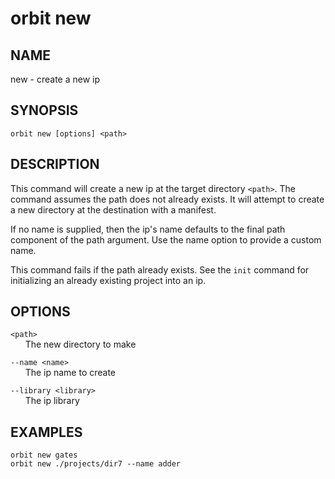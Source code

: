 # __orbit new__

## __NAME__

new - create a new ip

## __SYNOPSIS__

```
orbit new [options] <path>
```

## __DESCRIPTION__

This command will create a new ip at the target directory `<path>`. The command
assumes the path does not already exists. It will attempt to create a new 
directory at the destination with a manifest. 

If no name is supplied, then the ip's name defaults to the final path component
of the path argument. Use the name option to provide a custom name.

This command fails if the path already exists. See the `init` command for
initializing an already existing project into an ip.

## __OPTIONS__

`<path>`  
      The new directory to make

`--name <name>`  
      The ip name to create

`--library <library>`  
      The ip library

## __EXAMPLES__

```
orbit new gates
orbit new ./projects/dir7 --name adder
```

